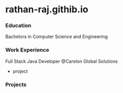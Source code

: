 # rathan-raj.githib.io

### Education
Bachelors in Computer Science and Engineering

### Work Experience
Full Stack Java Developer @Carelon Global Solutions
- project

### Projects
